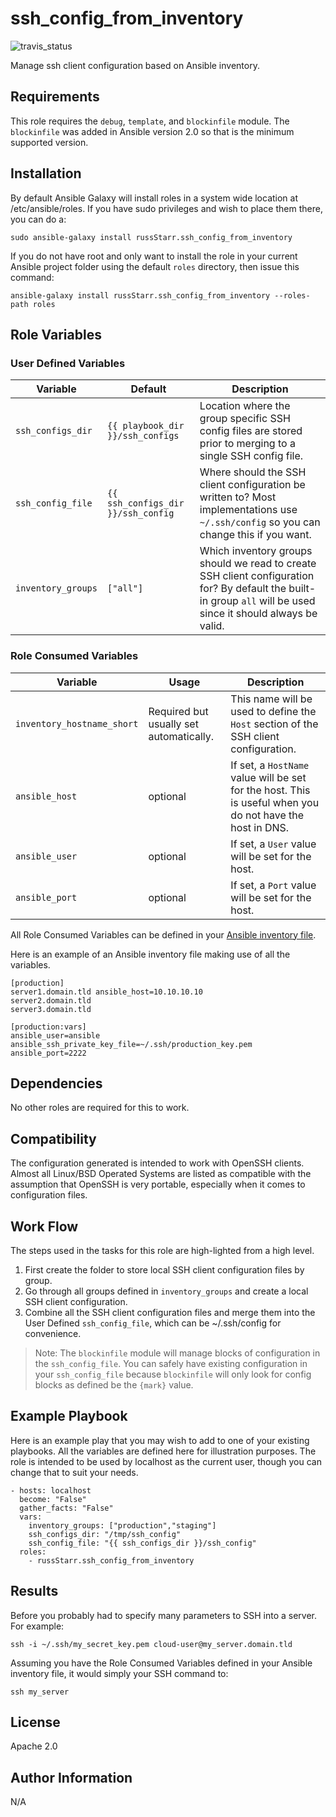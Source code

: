 ssh_config_from_inventory
=========
![travis_status](https://travis-ci.org/russStarr/ssh_config_from_inventory.svg?branch=master)

Manage ssh client configuration based on Ansible inventory.

Requirements
------------

This role requires the `debug`, `template`, and `blockinfile` module. The `blockinfile` was added in Ansible version 2.0 so that is the minimum supported version.

Installation
------------
By default Ansible Galaxy will install roles in a system wide location at /etc/ansible/roles. If you have sudo privileges and wish to place them there, you can do a:

```
sudo ansible-galaxy install russStarr.ssh_config_from_inventory
```

If you do not have root and only want to install the role in your current Ansible project folder using the default `roles` directory, then issue this command:

```
ansible-galaxy install russStarr.ssh_config_from_inventory --roles-path roles
```

Role Variables
--------------

### User Defined Variables

|Variable|Default|Description|
|---|---|---|
| `ssh_configs_dir` | `{{ playbook_dir }}/ssh_configs` | Location where the group specific SSH config files are stored prior to merging to a single SSH config file. |
| `ssh_config_file` | `{{ ssh_configs_dir }}/ssh_config` | Where should the SSH client configuration be written to? Most implementations use `~/.ssh/config` so you can change this if you want. |
| `inventory_groups` | `["all"]` | Which inventory groups should we read to create SSH client configuration for? By default the built-in group `all` will be used since it should always be valid. |

### Role Consumed Variables
|Variable|Usage|Description|
|---|---|---|
|`inventory_hostname_short`|Required but usually set automatically.|This name will be used to define the `Host` section of the SSH client configuration.|
|`ansible_host`|optional|If set, a `HostName` value will be set for the host. This is useful when you do not have the host in DNS.|
|`ansible_user`|optional|If set, a `User` value will be set for the host.|
|`ansible_port`|optional|If set, a `Port` value will be set for the host.|

All Role Consumed Variables can be defined in your [Ansible inventory file](http://docs.ansible.com/ansible/latest/intro_inventory.html).

Here is an example of an Ansible inventory file making use of all the variables.
```
[production]
server1.domain.tld ansible_host=10.10.10.10
server2.domain.tld
server3.domain.tld

[production:vars]
ansible_user=ansible
ansible_ssh_private_key_file=~/.ssh/production_key.pem
ansible_port=2222
```

Dependencies
------------

No other roles are required for this to work.

Compatibility
-------------
The configuration generated is intended to work with OpenSSH clients. Almost all Linux/BSD Operated Systems are listed as compatible with the assumption that OpenSSH is very portable, especially when it comes to configuration files.

Work Flow
---------
The steps used in the tasks for this role are high-lighted from a high level.

1. First create the folder to store local SSH client configuration files by group.
2. Go through all groups defined in `inventory_groups` and create a local SSH client configuration.
3. Combine all the SSH client configuration files and merge them into the User Defined `ssh_config_file`, which can be ~/.ssh/config for convenience.

> Note: The `blockinfile` module will manage blocks of configuration in the `ssh_config_file`. You can safely have existing configuration in your `ssh_config_file` because `blockinfile` will only look for config blocks as defined be the `{mark}` value.

Example Playbook
----------------

Here is an example play that you may wish to add to one of your existing playbooks. All the variables are defined here for illustration purposes. The role is intended to be used by localhost as the current user, though you can change that to suit your needs.

```
- hosts: localhost
  become: "False"
  gather_facts: "False"
  vars:
    inventory_groups: ["production","staging"]
    ssh_configs_dir: "/tmp/ssh_config"
    ssh_config_file: "{{ ssh_configs_dir }}/ssh_config"
  roles:
    - russStarr.ssh_config_from_inventory
```

Results
-------
Before you probably had to specify many parameters to SSH into a server. For example:
```
ssh -i ~/.ssh/my_secret_key.pem cloud-user@my_server.domain.tld
```

Assuming you have the Role Consumed Variables defined in your Ansible inventory file, it would simply your SSH command to:
```
ssh my_server
```

License
-------

Apache 2.0

Author Information
------------------

N/A

